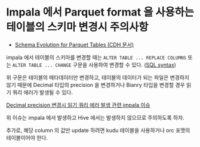 # Impala 에서 Parquet format 을 사용하는 테이블의 스키마 변경시 주의사항

* [Schema Evolution for Parquet Tables (CDH 문서)](https://docs.cloudera.com/documentation/enterprise/5-12-x/topics/impala_alter_table.html)

impala 에서 테이블의 스키마를 변경할 때는 `ALTER TABLE ... REPLACE COLUMNS` 또는 `ALTER TABLE ... CHANGE` 구문을 사용하여 변경할 수 있다. ([SQL syntax](https://docs.cloudera.com/documentation/enterprise/5-12-x/topics/impala_alter_table.html))

위 구문은 테이블의 메타데이터만 변경하고, 테이블의 데이터가 되는 파일은 변경하지 않기 때문에 Decimal 타입의 precision 을 변경하거나 Bianry 타입을 변경할 경우 읽기 쿼리 에러가 발생될 수 있다.

[Decimal precision 변경시 읽기 쿼리 에러 발생 관련 impala 이슈](https://issues.apache.org/jira/browse/IMPALA-7087)

위 이슈는 impala 에서 발생하고 Hive 에서는 발생하지 않으므로 주의하도록 하자.

추가로, 해당 column 의 값만 update 하려면 kudu 테이블을 사용하거나 orc 포맷의 테이블이어야 한다.
